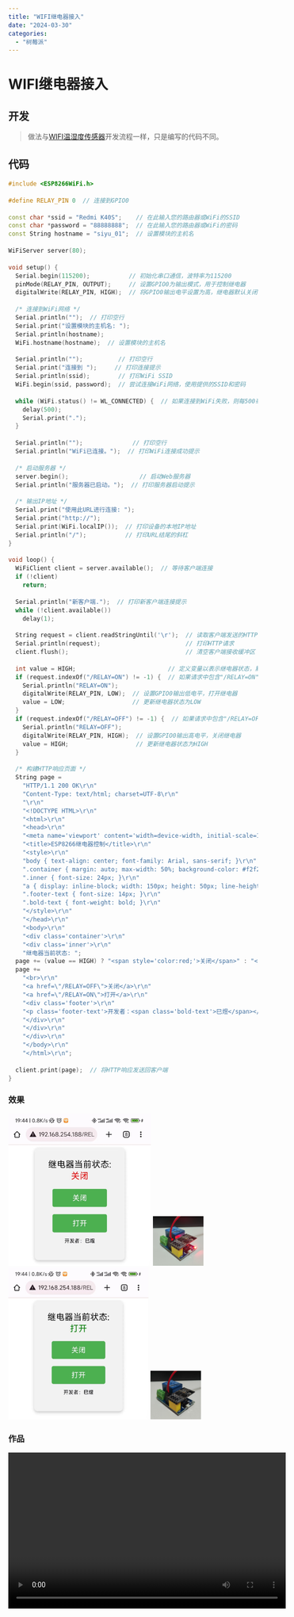 ```yaml
---
title: "WIFI继电器接入"
date: "2024-03-30"
categories: 
  - "树莓派"
---
```

# WIFI继电器接入

## 开发
> 做法与[WIFI温湿度传感器](http://www.dev-share.top/2023/11/12/wifi%e6%b8%a9%e6%b9%bf%e5%ba%a6%e4%bc%a0%e6%84%9f%e5%99%a8%e6%8e%a5%e5%85%a5/ "WIFI温湿度传感器")开发流程一样，只是编写的代码不同。

## 代码
``` cpp
#include <ESP8266WiFi.h>

#define RELAY_PIN 0  // 连接到GPIO0

const char *ssid = "Redmi K40S";    // 在此输入您的路由器或WiFi的SSID
const char *password = "88888888";  // 在此输入您的路由器或WiFi的密码
const String hostname = "siyu_01";  // 设置模块的主机名

WiFiServer server(80);

void setup() {
  Serial.begin(115200);           // 初始化串口通信，波特率为115200
  pinMode(RELAY_PIN, OUTPUT);     // 设置GPIO0为输出模式，用于控制继电器
  digitalWrite(RELAY_PIN, HIGH);  // 将GPIO0输出电平设置为高，继电器默认关闭状态

  /* 连接到WiFi网络 */
  Serial.println("");  // 打印空行
  Serial.print("设置模块的主机名: ");
  Serial.println(hostname);
  WiFi.hostname(hostname);  // 设置模块的主机名

  Serial.println("");          // 打印空行
  Serial.print("连接到 ");     // 打印连接提示
  Serial.println(ssid);        // 打印WiFi SSID
  WiFi.begin(ssid, password);  // 尝试连接WiFi网络，使用提供的SSID和密码

  while (WiFi.status() != WL_CONNECTED) {  // 如果连接到WiFi失败，则每500毫秒重试一次
    delay(500);
    Serial.print(".");
  }

  Serial.println("");              // 打印空行
  Serial.println("WiFi已连接。");  // 打印WiFi连接成功提示

  /* 启动服务器 */
  server.begin();                    // 启动Web服务器
  Serial.println("服务器已启动。");  // 打印服务器启动提示

  /* 输出IP地址 */
  Serial.print("使用此URL进行连接: ");
  Serial.print("http://");
  Serial.print(WiFi.localIP());  // 打印设备的本地IP地址
  Serial.println("/");           // 打印URL结尾的斜杠
}

void loop() {
  WiFiClient client = server.available();  // 等待客户端连接
  if (!client)
    return;

  Serial.println("新客户端.");  // 打印新客户端连接提示
  while (!client.available())
    delay(1);

  String request = client.readStringUntil('\r');  // 读取客户端发送的HTTP请求
  Serial.println(request);                        // 打印HTTP请求
  client.flush();                                 // 清空客户端接收缓冲区

  int value = HIGH;                          // 定义变量以表示继电器状态，默认为HIGH（关闭）
  if (request.indexOf("/RELAY=ON") != -1) {  // 如果请求中包含"/RELAY=ON"，则打开继电器
    Serial.println("RELAY=ON");
    digitalWrite(RELAY_PIN, LOW);  // 设置GPIO0输出低电平，打开继电器
    value = LOW;                   // 更新继电器状态为LOW
  }
  if (request.indexOf("/RELAY=OFF") != -1) {  // 如果请求中包含"/RELAY=OFF"，则关闭继电器
    Serial.println("RELAY=OFF");
    digitalWrite(RELAY_PIN, HIGH);  // 设置GPIO0输出高电平，关闭继电器
    value = HIGH;                   // 更新继电器状态为HIGH
  }

  /* 构建HTTP响应页面 */
  String page =
    "HTTP/1.1 200 OK\r\n"
    "Content-Type: text/html; charset=UTF-8\r\n"
    "\r\n"
    "<!DOCTYPE HTML>\r\n"
    "<html>\r\n"
    "<head>\r\n"
    "<meta name='viewport' content='width=device-width, initial-scale=1'>\r\n"  // 调整视口宽度为设备宽度
    "<title>ESP8266继电器控制</title>\r\n"
    "<style>\r\n"
    "body { text-align: center; font-family: Arial, sans-serif; }\r\n"
    ".container { margin: auto; max-width: 50%; background-color: #f2f2f2; border-radius: 10px; padding: 30px; box-shadow: 0 4px 8px 0 rgba(0, 0, 0, 0.2); }\r\n"
    ".inner { font-size: 24px; }\r\n"
    "a { display: inline-block; width: 150px; height: 50px; line-height: 50px; color: #fff; background-color: #4CAF50; margin-top: 20px; text-decoration: none; border-radius: 5px; font-size: 20px; }\r\n"
    ".footer-text { font-size: 14px; }\r\n"
    ".bold-text { font-weight: bold; }\r\n"
    "</style>\r\n"
    "</head>\r\n"
    "<body>\r\n"
    "<div class='container'>\r\n"
    "<div class='inner'>\r\n"
    "继电器当前状态: ";
  page += (value == HIGH) ? "<span style='color:red;'>关闭</span>" : "<span style='color:green;'>打开</span>";
  page +=
    "<br>\r\n"
    "<a href=\"/RELAY=OFF\">关闭</a>\r\n"
    "<a href=\"/RELAY=ON\">打开</a>\r\n"
    "<div class='footer'>\r\n"
    "<p class='footer-text'>开发者：<span class='bold-text'>巳煜</span></p>\r\n"
    "</div>\r\n"
    "</div>\r\n"
    "</div>\r\n"
    "</body>\r\n"
    "</html>\r\n";

  client.print(page);  // 将HTTP响应发送回客户端
}

```

### **效果**

<img src="images/jidianqi_01.jpg" style="zoom:30%;" onclick="window.open('images/jidianqi_01.jpg')"/>
<img src="images/jidianqi_02.jpg" style="zoom:10%;" onclick="window.open('images/jidianqi_02.jpg')"/>
<img src="images/jidianqi_03.jpg" style="zoom:30%;" onclick="window.open('images/jidianqi_03.jpg')"/>
<img src="images/jidianqi_04.jpg" style="zoom:10%;" onclick="window.open('images/jidianqi_04.jpg')"/>

### **作品**

<video width="560" height="315" controls>
  <source src="http://qiniu.dev-share.top/iot/zuopin_01.mp4" type="video/mp4">
</video>

